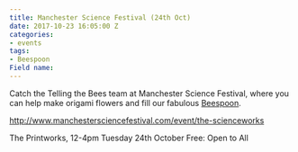 ```yaml
---
title: Manchester Science Festival (24th Oct)
date: 2017-10-23 16:05:00 Z
categories:
- events
tags:
- Beespoon
Field name: 
---
```


Catch the Telling the Bees team at Manchester Science Festival, where you can help make origami flowers and fill our fabulous [Beespoon](http://www.tellingthebees.buzz/beespoon/).

http://www.manchestersciencefestival.com/event/the-scienceworks

The Printworks, 12-4pm Tuesday 24th October
Free: Open to All


